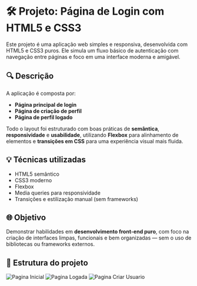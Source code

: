 # 🛠️ Projeto: Página de Login com HTML5 e CSS3

Este projeto é uma aplicação web simples e responsiva, desenvolvida com HTML5 e CSS3 puros. Ele simula um fluxo básico de autenticação com navegação entre páginas e foco em uma interface moderna e amigável.

## 🔍 Descrição

A aplicação é composta por:

- **Página principal de login**
- **Página de criação de perfil**
- **Página de perfil logado**

Todo o layout foi estruturado com boas práticas de **semântica**, **responsividade** e **usabilidade**, utilizando **Flexbox** para alinhamento de elementos e **transições em CSS** para uma experiência visual mais fluida.

## 💡 Técnicas utilizadas

- HTML5 semântico
- CSS3 moderno
- Flexbox
- Media queries para responsividade
- Transições e estilização manual (sem frameworks)

## 🌐 Objetivo

Demonstrar habilidades em **desenvolvimento front-end puro**, com foco na criação de interfaces limpas, funcionais e bem organizadas — sem o uso de bibliotecas ou frameworks externos.

## 📁 Estrutura do projeto


![Pagina Inicial](https://github.com/user-attachments/assets/2ebd1238-b9b4-4109-9a8e-1db0e08f7217)
![Pagina Logada](https://github.com/user-attachments/assets/ee0bc524-dc3c-4ae3-a54b-bd890321efa5)
![Pagina Criar Usuario](https://github.com/user-attachments/assets/532d40ca-2b00-4107-8db7-42cb35b576b5)

